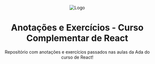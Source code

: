 <div align="center">

![Logo](https://lms-ada-assets.s3.sa-east-1.amazonaws.com/logo_text.svg)


# Anotações e Exercícios - Curso Complementar de React

Repositório com anotações e exercícios passados nas aulas da Ada  do curso de React!

</div>
